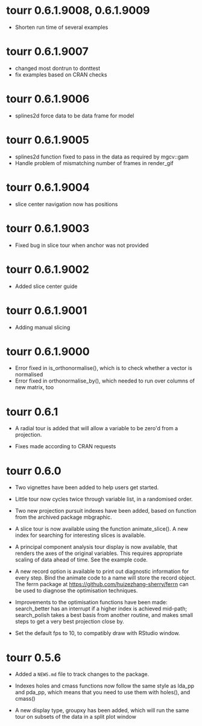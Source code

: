 # tourr 0.6.1.9008, 0.6.1.9009

* Shorten run time of several examples

# tourr 0.6.1.9007

* changed most dontrun to donttest
* fix examples based on CRAN checks

# tourr 0.6.1.9006

* splines2d force data to be data frame for model

# tourr 0.6.1.9005

* splines2d function fixed to pass in the data as required by mgcv::gam
* Handle problem of mismatching number of frames in render_gif

# tourr 0.6.1.9004

* slice center navigation now has positions

# tourr 0.6.1.9003

* Fixed bug in slice tour when anchor was not provided

# tourr 0.6.1.9002

* Added slice center guide

# tourr 0.6.1.9001

* Adding manual slicing

# tourr 0.6.1.9000

* Error fixed in is_orthonormalise(), which is to check whether a vector is normalised 
* Error fixed in orthonormalise_by(), which needed to run over columns of new matrix, too

# tourr 0.6.1

* A radial tour is added that will allow a variable to be zero'd from a projection.

* Fixes made according to CRAN requests

# tourr 0.6.0

* Two vignettes have been added to help users get started.

* Little tour now cycles twice through variable list, in a randomised order.

* Two new projection pursuit indexes have been added, based on function from the archived package mbgraphic.

* A slice tour is now available using the function animate_slice(). A new index for searching for interesting slices is available.

* A principal component analysis tour display is now available, that renders the axes of the original variables. This requires appropriate scaling of data ahead of time. See the example code.

* A new record option is available to print out diagnostic information for every step. Bind the animate code to a name will store the record object. The ferrn package at https://github.com/huizezhang-sherry/ferrn can be used to diagnose the optimisation techniques.

* Improvements to the optimisation functions have been made: search_better has an interrupt if a higher index is achieved mid-path; search_polish takes a best basis from another routine, and makes small steps to get a very best projection close by.

* Set the default fps to 10, to compatibly draw with RStudio window.

# tourr 0.5.6

* Added a `NEWS.md` file to track changes to the package.

* Indexes holes and cmass functions now follow the same style as lda_pp and pda_pp, which means that you need to use them with holes(), and cmass()

* A new display type, groupxy has been added, which will run the same tour on subsets of the data in a split plot window


